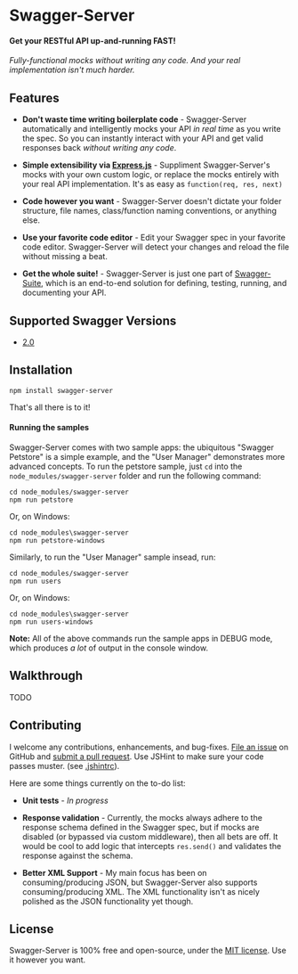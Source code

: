 Swagger-Server
============================
#### Get your RESTful API up-and-running __FAST!__ 

_Fully-functional mocks without writing any code. And your real implementation isn't much harder._


Features
--------------------------
* __Don't waste time writing boilerplate code__ - 
Swagger-Server automatically and intelligently mocks your API _in real time_ as you write the spec.  So you can instantly interact with your API and get valid responses back _without writing any code_.

* __Simple extensibility via [Express.js](http://expressjs.com)__ - 
Suppliment Swagger-Server's mocks with your own custom logic, or replace the mocks entirely with your real API implementation.  It's as easy as `function(req, res, next)`

* __Code however you want__ - 
Swagger-Server doesn't dictate your folder structure, file names, class/function naming conventions, or anything else.

* __Use your favorite code editor__ -
Edit your Swagger spec in your favorite code editor. Swagger-Server will detect your changes and reload the file without missing a beat.

* __Get the whole suite!__ - 
Swagger-Server is just one part of [Swagger-Suite](https://github.com/BigstickCarpet/swagger-suite), which is an end-to-end solution for defining, testing, running, and documenting your API.


Supported Swagger Versions
--------------------------
* [2.0](http://github.com/reverb/swagger-spec/blob/master/versions/2.0.md)


Installation
--------------------------

    npm install swagger-server

That's all there is to it!

#### Running the samples
Swagger-Server comes with two sample apps: the ubiquitous "Swagger Petstore" is a simple example, and the "User Manager" demonstrates more advanced concepts.  To run the petstore sample, just `cd` into the `node_modules/swagger-server` folder and run the following command:

    cd node_modules/swagger-server
    npm run petstore

Or, on Windows:

    cd node_modules\swagger-server
    npm run petstore-windows
    
Similarly, to run the "User Manager" sample insead, run:

    cd node_modules/swagger-server
    npm run users
    
Or, on Windows: 

    cd node_modules\swagger-server
    npm run users-windows

__Note:__ All of the above commands run the sample apps in DEBUG mode, which produces _a lot_ of output in the console window.  


Walkthrough
--------------------------
TODO


Contributing
--------------------------
I welcome any contributions, enhancements, and bug-fixes.  [File an issue](https://github.com/BigstickCarpet/swagger-server/issues) on GitHub and [submit a pull request](https://github.com/BigstickCarpet/swagger-server/pulls).  Use JSHint to make sure your code passes muster.  (see [.jshintrc](.jshintrc)).

Here are some things currently on the to-do list:

* __Unit tests__ - _In progress_

* __Response validation__ - Currently, the mocks always adhere to the response schema defined in the Swagger spec, but if mocks are disabled (or bypassed via custom middleware), then all bets are off.  It would be cool to add logic that intercepts `res.send()` and validates the response against the schema.

* __Better XML Support__ - My main focus has been on consuming/producing JSON, but Swagger-Server also supports consuming/producing XML.  The XML functionality isn't as nicely polished as the JSON functionality yet though.


License
--------------------------
Swagger-Server is 100% free and open-source, under the [MIT license](LICENSE). Use it however you want. 
